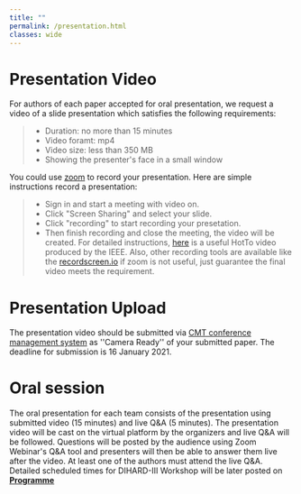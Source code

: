 ```yaml
---
title: ""
permalink: /presentation.html
classes: wide
---
```


# Presentation Video
For authors of each paper accepted for oral presentation, we request a video of a slide presentation which satisfies the following requirements:
> + Duration: no more than 15 minutes   
> + Video foramt: mp4       
> + Video size: less than 350 MB    
> + Showing the presenter's face in a small window

You could use [zoom](https://us02web.zoom.us/) to record your presentation. Here are simple instructions record a presentation:
> + Sign in and start a meeting with video on.  
> + Click "Screen Sharing" and select your slide.
> + Click "recording" to start recording your presetation.  
> + Then finish recording and close the meeting, the video will be created.
For detailed instructions, [here](https://ieeetv.ieee.org/ieeetv-specials/recording-your-presentation-with-zoom) is a useful HotTo video produced by the IEEE.
Also, other recording tools are available like the [recordscreen.io](https://recordscreen.io/) if zoom is not useful, just guarantee the final video meets the requirement. 

# Presentation Upload
The presentation video should be submitted via [CMT conference management system](https://cmt3.research.microsoft.com/DIHARDW2020) as ''Camera Ready'' of your submitted paper. The deadline for submission is 16 January 2021.

# Oral session
The oral presentation for each team consists of the presentation using submitted video (15 minutes) and live Q&A (5 minutes). The presentation video will be cast on the virtual platform by the organizers and live Q&A will be followed. Questions will be posted by the audience using Zoom Webinar's Q&A tool and presenters will then be able to answer them live after the video. At least one of the authors must attend the live Q&A. 
Detailed scheduled times for DIHARD-III Workshop will be later posted on **[Programme](https://dihardchallenge.github.io/dihard3workshop/program)** 

